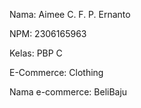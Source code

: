 Nama: Aimee C. F. P. Ernanto

NPM: 2306165963

Kelas: PBP C

E-Commerce: Clothing

Nama e-commerce: BeliBaju